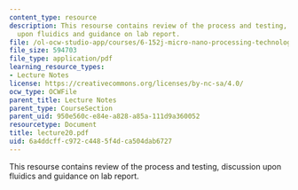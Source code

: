 ```yaml
---
content_type: resource
description: This resourse contains review of the process and testing, discussion
  upon fluidics and guidance on lab report.
file: /ol-ocw-studio-app/courses/6-152j-micro-nano-processing-technology-fall-2005/6a4ddcffc972c4485f4dca504dab6727_lecture20.pdf
file_size: 594703
file_type: application/pdf
learning_resource_types:
- Lecture Notes
license: https://creativecommons.org/licenses/by-nc-sa/4.0/
ocw_type: OCWFile
parent_title: Lecture Notes
parent_type: CourseSection
parent_uid: 950e560c-e84e-a828-a85a-111d9a360052
resourcetype: Document
title: lecture20.pdf
uid: 6a4ddcff-c972-c448-5f4d-ca504dab6727
---
```

This resourse contains review of the process and testing, discussion upon fluidics and guidance on lab report.
